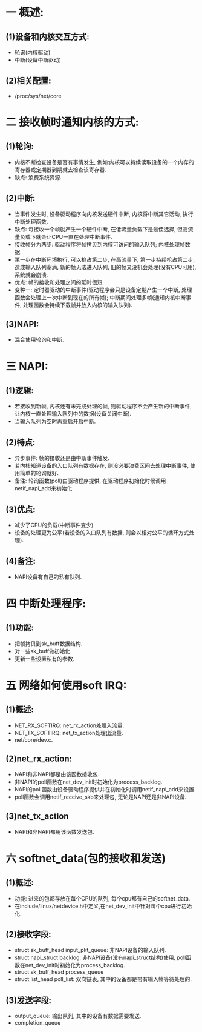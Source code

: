 # 一 概述:
## (1)设备和内核交互方式:
- 轮询(内核驱动)
- 中断(设备中断驱动)

## (2)相关配置:
- /proc/sys/net/core

# 二 接收帧时通知内核的方式:
## (1)轮询:
 - 内核不断检查设备是否有事情发生, 例如:内核可以持续读取设备的一个内存的寄存器或定期器到期就去检查该寄存器.
 - 缺点: 浪费系统资源.

## (2)中断:
- 当事件发生时, 设备驱动程序向内核发送硬件中断, 内核将中断其它活动, 执行中断处理函数.
- 缺点: 每接收一个帧就产生一个硬件中断, 在低流量负载下是最佳选择, 但高流量负载下就会让CPU一直在处理中断事件.
- 接收帧分为两步: 驱动程序将帧拷贝到内核可访问的输入队列; 内核处理帧数据.
- 第一步在中断环境执行, 可以抢占第二步, 在高流量下, 第一步持续抢占第二步, 造成输入队列塞满, 新的帧无法进入队列, 旧的帧又没机会处理(没有CPU可用), 系统就会崩溃.
- 优点: 帧的接收和处理之间的延时很短.
- 变种一: 定时器驱动的中断事件(驱动程序会只是设备定期产生一个中断, 处理函数会处理上一次中断到现在的所有帧); 中断期间处理多帧(通知内核中断事件, 处理函数会持续下载帧并放入内核的输入队列).

## (3)NAPI:
- 混合使用轮询和中断.

# 三 NAPI:
## (1)逻辑:
- 若接收到新帧, 内核还有未完成处理的帧, 则驱动程序不会产生新的中断事件, 让内核一直处理输入队列中的数据(设备关闭中断).
- 当输入队列为空时再重启开启中断.

## (2)特点:
- 异步事件: 帧的接收还是由中断事件触发.
- 若内核知道设备的入口队列有数据存在, 则没必要浪费区间去处理中断事件, 使用简单的轮询就好.
- 备注: 轮询函数(poll)由驱动程序提供, 在驱动程序初始化时候调用netif_napi_add来初始化.

## (3)优点:
- 减少了CPU的负载(中断事件变少)
- 设备的处理更为公平(若设备的入口队列有数据, 则会以相对公平的循环方式处理).

## (4)备注:
- NAPI设备有自己的私有队列.

# 四 中断处理程序:
## (1)功能:
- 把帧拷贝到sk_buff数据结构. 
- 对一些sk_buff做初始化.
- 更新一些设置私有的参数.

# 五 网络如何使用soft IRQ:
## (1)概述:
- NET_RX_SOFTIRQ: net_rx_action处理入流量.
- NET_TX_SOFTIRQ: net_tx_action处理出流量.
- net/core/dev.c.

## (2)net_rx_action:
- NAPI和非NAPI都是由该函数接收包.
- 非NAPI的poll函数在net_dev_init时初始化为process_backlog.
- NAPI的poll函数由设备驱动程序提供并在初始化时调用netif_napi_add来设置.
- poll函数会调用netif_receive_skb来处理包, 无论是NAPI还是非NAPI设备.

## (3)net_tx_action
- NAPI和非NAPI都用该函数发送包.

# 六 softnet_data(包的接收和发送)
## (1)概述:
- 功能: 进来的包都存放在每个CPU的队列, 每个cpu都有自己的softnet_data.
- 在include/linux/netdevice.h中定义,在net_dev_init中针对每个cpu进行初始化.

## (2)接收字段:
- struct sk_buff_head input_pkt_queue: 非NAPI设备的输入队列.
- struct napi_struct backlog: 非NAPI设备(没有napi_struct结构)使用, poll函数在net_dev_init时初始化为process_backlog.
- struct sk_buff_head process_queue
- struct list_head poll_list: 双向链表, 其中的设备都是带有输入帧等待处理的.

## (3)发送字段:
- output_queue: 输出队列, 其中的设备有数据需要发送.
- completion_queue
